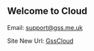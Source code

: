 ## Welcome to Cloud

Email:  support@gss.me.uk

Site New Url: [GssCloud](https://en.gsscloud.co.uk/) 



